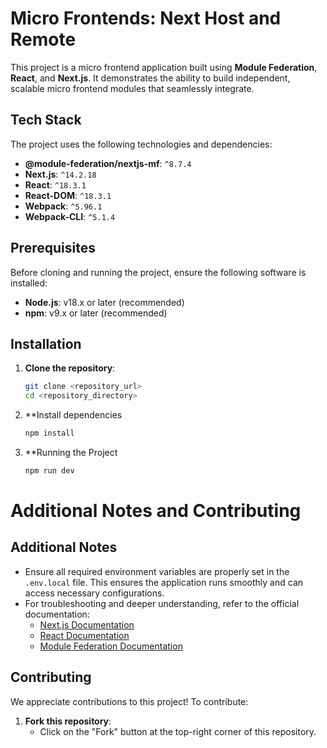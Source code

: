 # Micro Frontends: Next Host and Remote

This project is a micro frontend application built using **Module Federation**, **React**, and **Next.js**. It demonstrates the ability to build independent, scalable micro frontend modules that seamlessly integrate.

## Tech Stack

The project uses the following technologies and dependencies:

- **@module-federation/nextjs-mf**: `^8.7.4`
- **Next.js**: `^14.2.18`
- **React**: `^18.3.1`
- **React-DOM**: `^18.3.1`
- **Webpack**: `^5.96.1`
- **Webpack-CLI**: `^5.1.4`

## Prerequisites

Before cloning and running the project, ensure the following software is installed:

- **Node.js**: v18.x or later (recommended)
- **npm**: v9.x or later (recommended)

## Installation

1. **Clone the repository**:
   ```bash
   git clone <repository_url>
   cd <repository_directory>

2. **Install dependencies
   ```bash
   npm install

3. **Running the Project
   ```bash
   npm run dev

# Additional Notes and Contributing

## Additional Notes

- Ensure all required environment variables are properly set in the `.env.local` file. This ensures the application runs smoothly and can access necessary configurations.
- For troubleshooting and deeper understanding, refer to the official documentation:
  - [Next.js Documentation](https://nextjs.org/docs)
  - [React Documentation](https://reactjs.org/docs)
  - [Module Federation Documentation](https://module-federation.github.io/)

## Contributing

We appreciate contributions to this project! To contribute:

1. **Fork this repository**:
   - Click on the "Fork" button at the top-right corner of this repository.
